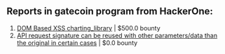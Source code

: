 ## Reports in gatecoin program from HackerOne:
1. [DOM Based XSS charting_library](https://hackerone.com/reports/351275) | $500.0 bounty
2. [API request signature can be reused with other parameters/data than the original in certain cases](https://hackerone.com/reports/425314) | $0.0 bounty